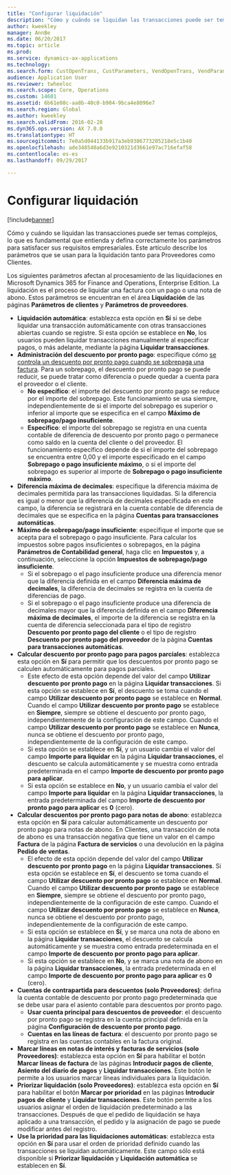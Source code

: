 ```yaml
---
title: "Configurar liquidación"
description: "Cómo y cuándo se liquidan las transacciones puede ser temas complejos, lo que es fundamental que entienda y defina correctamente los parámetros para satisfacer sus requisitos empresariales. Este artículo describe los parámetros que se usan para la liquidación tanto para Proveedores como Clientes."
author: kweekley
manager: AnnBe
ms.date: 06/20/2017
ms.topic: article
ms.prod: 
ms.service: dynamics-ax-applications
ms.technology: 
ms.search.form: CustOpenTrans, CustParameters, VendOpenTrans, VendParameters
audience: Application User
ms.reviewer: twheeloc
ms.search.scope: Core, Operations
ms.custom: 14601
ms.assetid: 6b61e08c-aa8b-40c0-b904-9bca4e8096e7
ms.search.region: Global
ms.author: kweekley
ms.search.validFrom: 2016-02-28
ms.dyn365.ops.version: AX 7.0.0
ms.translationtype: HT
ms.sourcegitcommit: 7e0a5d044133b917a3eb9386773205218e5c1b40
ms.openlocfilehash: ade348540a6d3e9210321d3661e97ac716efaf58
ms.contentlocale: es-es
ms.lasthandoff: 09/29/2017

---
```


# <a name="configure-settlement"></a>Configurar liquidación

[!include[banner](../includes/banner.md)]


Cómo y cuándo se liquidan las transacciones puede ser temas complejos, lo que es fundamental que entienda y defina correctamente los parámetros para satisfacer sus requisitos empresariales. Este artículo describe los parámetros que se usan para la liquidación tanto para Proveedores como Clientes. 

Los siguientes parámetros afectan al procesamiento de las liquidaciones en Microsoft Dynamics 365 for Finance and Operations, Enterprise Edition. La liquidación es el proceso de liquidar una factura con un pago o una nota de abono. Estos parámetros se encuentran en el área **Liquidación** de las páginas **Parámetros de clientes** y **Parámetros de proveedores**.

-   **Liquidación automática**: establezca esta opción en **Sí** si se debe liquidar una transacción automáticamente con otras transacciones abiertas cuando se registre. Si esta opción se establece en **No**, los usuarios pueden liquidar transacciones manualmente al especificar pagos, o más adelante, mediante la página **Liquidar transacciones**.
-   **Administración del descuento por pronto pago**: especifique cómo [se controla un descuento por pronto pago cuando se sobrepaga una factura](cash-discount-handling-overpayments.md). Para un sobrepago, el descuento por pronto pago se puede reducir, se puede tratar como diferencia o puede quedar a cuenta para el proveedor o el cliente.
    -   **No específico**: el importe del descuento por pronto pago se reduce por el importe del sobrepago. Este funcionamiento se usa siempre, independientemente de si el importe del sobrepago es superior o inferior al importe que se especifica en el campo **Máximo de sobrepago/pago insuficiente**.
    -   **Específico**: el importe del sobrepago se registra en una cuenta contable de diferencia de descuento por pronto pago o permanece como saldo en la cuenta del cliente o del proveedor. El funcionamiento específico depende de si el importe del sobrepago se encuentra entre 0,00 y el importe especificado en el campo **Sobrepago o pago insuficiente máximo**, o si el importe del sobrepago es superior al importe de **Sobrepago o pago insuficiente máximo**.
-   **Diferencia máxima de decimales**: especifique la diferencia máxima de decimales permitida para las transacciones liquidadas. Si la diferencia es igual o menor que la diferencia de decimales especificada en este campo, la diferencia se registrará en la cuenta contable de diferencia de decimales que se especifica en la página **Cuentas para transacciones automáticas**.
-   **Máximo de sobrepago/pago insuficiente**: especifique el importe que se acepta para el sobrepago o pago insuficiente. Para calcular los impuestos sobre pagos insuficientes o sobrepagos, en la página **Parámetros de Contabilidad general**, haga clic en **Impuestos** y, a continuación, seleccione la opción **Impuestos de sobrepago/pago insuficiente**.
    -   Si el sobrepago o el pago insuficiente produce una diferencia menor que la diferencia definida en el campo **Diferencia máxima de decimales**, la diferencia de decimales se registra en la cuenta de diferencias de pago.
    -   Si el sobrepago o el pago insuficiente produce una diferencia de decimales mayor que la diferencia definida en el campo **Diferencia máxima de decimales**, el importe de la diferencia se registra en la cuenta de diferencia seleccionada para el tipo de registro **Descuento por pronto pago del cliente** o el tipo de registro **Descuento por pronto pago del proveedor** de la página **Cuentas para transacciones automáticas**.
-   **Calcular descuento por pronto pago para pagos parciales**: establezca esta opción en **Sí** para permitir que los descuentos por pronto pago se calculen automáticamente para pagos parciales.
    -   Este efecto de esta opción depende del valor del campo **Utilizar descuento por pronto pago** en la página **Liquidar transacciones**. Si esta opción se establece en **Sí**, el descuento se toma cuando el campo **Utilizar descuento por pronto pago** se establece en **Normal**. Cuando el campo **Utilizar descuento por pronto pago** se establece en **Siempre**, siempre se obtiene el descuento por pronto pago, independientemente de la configuración de este campo. Cuando el campo **Utilizar descuento por pronto pago** se establece en **Nunca**, nunca se obtiene el descuento por pronto pago, independientemente de la configuración de este campo.
    -   Si esta opción se establece en **Sí**, y un usuario cambia el valor del campo **Importe para liquidar** en la página **Liquidar transacciones**, el descuento se calcula automáticamente y se muestra como entrada predeterminada en el campo **Importe de descuento por pronto pago para aplicar**.
    -   Si esta opción se establece en **No**, y un usuario cambia el valor del campo **Importe para liquidar** en la página **Liquidar transacciones**, la entrada predeterminada del campo **Importe de descuento por pronto pago para aplicar** es **0** (cero).
-   **Calcular descuentos por pronto pago para notas de abono**: establezca esta opción en **Sí** para calcular automáticamente un descuento por pronto pago para notas de abono. En Clientes, una transacción de nota de abono es una transacción negativa que tiene un valor en el campo **Factura** de la página **Factura de servicios** o una devolución en la página **Pedido de ventas**.
    -   El efecto de esta opción depende del valor del campo **Utilizar descuento por pronto pago** en la página **Liquidar transacciones**. Si esta opción se establece en **Sí**, el descuento se toma cuando el campo ****Utilizar descuento por pronto pago**** se establece en **Normal**. Cuando el campo ****Utilizar descuento por pronto pago**** se establece en **Siempre**, siempre se obtiene el descuento por pronto pago, independientemente de la configuración de este campo. Cuando el campo ****Utilizar descuento por pronto pago**** se establece en **Nunca**, nunca se obtiene el descuento por pronto pago, independientemente de la configuración de este campo.
    -   Si esta opción se establece en **Sí**, y se marca una nota de abono en la página **Liquidar transacciones**, el descuento se calcula automáticamente y se muestra como entrada predeterminada en el campo **Importe de descuento por pronto pago para aplicar**.
    -   Si esta opción se establece en **No**, y se marca una nota de abono en la página **Liquidar transacciones**, la entrada predeterminada en el campo **Importe de descuento por pronto pago para aplicar** es **0** (cero).
-   **Cuentas de contrapartida para descuentos (solo Proveedores)**: defina la cuenta contable de descuento por pronto pago predeterminada que se debe usar para el asiento contable para descuentos por pronto pago.
    -   **Usar cuenta principal para descuentos de proveedor**: el descuento por pronto pago se registra en la cuenta principal definida en la página **Configuración de descuento por pronto pago**.
    -   **Cuentas en las líneas de factura**: el descuento por pronto pago se registra en las cuentas contables en la factura original.
-   **Marcar líneas en notas de interés y facturas de servicios (solo Proveedores)**: establezca esta opción en **Sí** para habilitar el botón **Marcar líneas de factura** de las páginas **Introducir pagos de cliente**, **Asiento del diario de pagos** y **Liquidar transacciones**. Este botón le permite a los usuarios marcar líneas individuales para la liquidación.
-   **Priorizar liquidación (solo Proveedores)**: establezca esta opción en **Sí** para habilitar el botón **Marcar por prioridad** en las páginas **Introducir pagos de cliente** y **Liquidar transacciones**. Este botón permite a los usuarios asignar el orden de liquidación predeterminado a las transacciones.  Después de que el pedido de liquidación se haya aplicado a una transacción, el pedido y la asignación de pago se puede modificar antes del registro.
-   **Use la prioridad para las liquidaciones automáticas**: establezca esta opción en **Sí** para usar el orden de prioridad definido cuando las transacciones se liquidan automáticamente. Este campo sólo está disponible si **Priorizar liquidación** y **Liquidación automática** se establecen en **Sí**.





